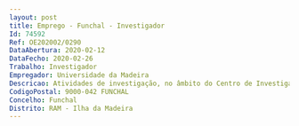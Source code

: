 ```yaml
--- 
layout: post
title: Emprego - Funchal - Investigador
Id: 74592
Ref: OE202002/0290
DataAbertura: 2020-02-12
DataFecho: 2020-02-26
Trabalho: Investigador
Empregador: Universidade da Madeira
Descricao: Atividades de investigação, no âmbito do Centro de Investigação, Desenvolvimento e Inovação em Turismo (Polo Madeira)
CodigoPostal: 9000-042 FUNCHAL
Concelho: Funchal
Distrito: RAM - Ilha da Madeira
--- 
```

